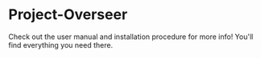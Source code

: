 # Project-Overseer
Check out the user manual and installation procedure for more info! You'll find everything you need there. 
